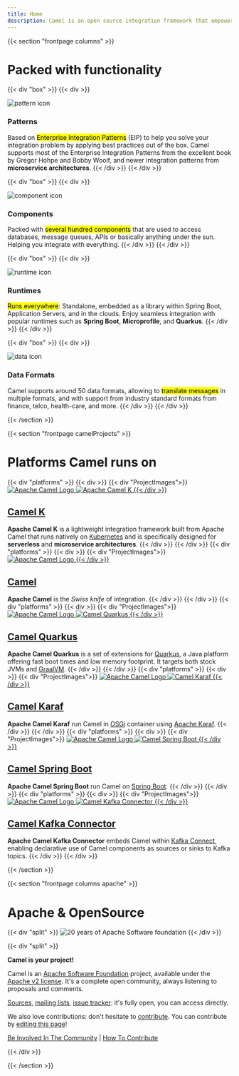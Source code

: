 ```yaml
---
title: Home
description: Camel is an open source integration framework that empowers you to quickly and easily integrate various systems consuming or producing data.
---
```


{{< section "frontpage columns" >}}

# Packed with functionality

{{< div "box" >}}
{{< div >}}

<img src="./img/functions/svg/feature-patterns.svg" alt="pattern icon" class="feature-icon"/>

### Patterns

Based on <mark>Enterprise Integration Patterns</mark> (EIP) to help you solve your integration problem by applying best practices out of the box. Camel supports most of the Enterprise Integration Patterns from the excellent book by Gregor Hohpe and Bobby Woolf, and newer integration patterns from **microservice architectures**.
{{< /div >}}
{{< /div >}}

{{< div "box" >}}
{{< div >}}

<img src="./img/functions/svg/feature-components.svg" alt="component icon" class="feature-icon"/>

### Components

Packed with <mark>several hundred components</mark> that are used to access databases, message queues, APIs or basically anything under the sun. Helping you integrate with everything.
{{< /div >}}
{{< /div >}}

{{< div "box" >}}
{{< div >}}

<img src="./img/functions/svg/feature-runtimes.svg" alt="runtime icon" class="feature-icon"/>

### Runtimes

<mark>Runs everywhere</mark>: Standalone, embedded as a library within Spring Boot, Application Servers, and in the clouds. Enjoy seamless integration with popular runtimes such as **Spring Boot**, **Microprofile**, and **Quarkus**.
{{< /div >}}
{{< /div >}}

{{< div "box" >}}
{{< div >}}

<img src="./img/functions/svg/feature-dataformats.svg" alt="data icon" class="feature-icon"/>

### Data Formats

Camel supports around 50 data formats, allowing to <mark>translate messages</mark> in multiple formats, and with support from industry standard formats from finance, telco, health-care, and more.
{{< /div >}}
{{< /div >}}

{{< /section >}}

{{< section "frontpage camelProjects" >}}
# Platforms Camel runs on
{{< div "platforms" >}}
{{< div >}}
{{< div "ProjectImages">}}
<a class="" href="./camel-k/latest/"> 
<img src="./_/img/logo-d.svg" class="camelImage" alt="Apache Camel Logo">
<img src="./_/img/knative.svg" class="ProjectImageRight" alt="Apache Camel K">
{{< /div >}}
## Camel K
</a>

**Apache Camel K** is a lightweight integration framework built from Apache Camel that runs natively on [Kubernetes](https://kubernetes.io/) and is specifically designed for **serverless** and **microservice architectures**.
{{< /div >}}
{{< /div >}}
{{< div "platforms" >}}
{{< div >}}
{{< div "ProjectImages">}}
<a class="" href="./camel-k/latest/"> 
<img src="./_/img/logo-d.svg" class="camelImagelogo" alt="Apache Camel Logo">
{{< /div >}}
## Camel
</a>

**Apache Camel** is the *Swiss knife* of integration.
{{< /div >}}
{{< /div >}}
{{< div "platforms" >}}
{{< div >}}
{{< div "ProjectImages">}}
<a class="" href="./camel-k/latest/"> 
<img src="./_/img/logo-d.svg" class="camelImage" alt="Apache Camel Logo">
<img src="./_/img/quarkus.svg" class="ProjectImageRight" alt="Camel Quarkus">
{{< /div >}}
## Camel Quarkus
</a>

**Apache Camel Quarkus** is a set of extensions for [Quarkus](https://quarkus.io), a Java platform offering fast boot times and low memory footprint. It targets both stock JVMs and [GraalVM](https://www.graalvm.org/). 
{{< /div >}}
{{< /div >}}
{{< div "platforms" >}}
{{< div >}}
{{< div "ProjectImages">}}
<a class="" href="./camel-k/latest/"> 
<img src="./_/img/logo-d.svg" class="camelImage" alt="Apache Camel Logo">
<img src="./_/img/apache-karaf.svg" class="ProjectImageRight" alt="Camel Karaf">
{{< /div >}}
## Camel Karaf
</a>

**Apache Camel Karaf** run Camel in [OSGi](https://www.osgi.org/) container using [Apache Karaf](https://karaf.apache.org/).
{{< /div >}}
{{< /div >}}
{{< div "platforms" >}}
{{< div >}}
{{< div "ProjectImages">}}
<a class="" href="./camel-k/latest/"> 
<img src="./_/img/logo-d.svg" class="camelImage" alt="Apache Camel Logo">
<img src="./_/img/spring-boot.svg" class="ProjectImageRight" alt="Camel Spring Boot">
{{< /div >}}
## Camel Spring Boot
</a>

**Apache Camel Spring Boot** run Camel on [Spring Boot](https://spring.io/projects/spring-boot).
{{< /div >}}
{{< /div >}}
{{< div "platforms" >}}
{{< div >}}
{{< div "ProjectImages">}}
<a class="" href="./camel-k/latest/"> 
<img src="./_/img/logo-d.svg" class="camelImage" alt="Apache Camel Logo">
<img src="./_/img/apache-kafka.svg" class="ProjectImageRight" alt="Camel Kafka Connector">
{{< /div >}}
## Camel Kafka Connector
</a>

**Apache Camel Kafka Connector** embeds Camel within [Kafka Connect](https://kafka.apache.org/documentation/#connect), enabling declarative use of Camel components as sources or sinks to Kafka topics.
{{< /div >}}
{{< /div >}}

{{< /section >}}

{{< section "frontpage columns apache" >}}

# Apache &amp; OpenSource

{{< div "split" >}}
![20 years of Apache Software foundation](/img/apache-20.png)
{{< /div >}}

{{< div "split" >}}

**Camel is your project!**

Camel is an [Apache Software Foundation](https://www.apache.org) project, available under the [Apache v2 license](https://apache.org/licenses/LICENSE-2.0). It's a complete open community, always listening to proposals and comments.

[Sources](./community/sources/), [mailing lists](./community/mailing-list/), [issue tracker](./community/support/): it's fully open, you can access directly.

We also love contributions: don't hesitate to [contribute](./manual/latest/contributing.html). You can contribute by <a href="https://github.com/apache/camel-website/edit/master/content">editing this page</a>!

[Be Involved In The Community](./manual/latest/contributing.html) | [How To Contribute](./manual/latest/contributing.html)

{{< /div >}}

{{< /section >}}
